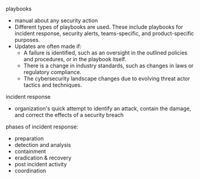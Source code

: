 playbooks
- manual about any security action
- Different types of playbooks are used. These include playbooks for incident response, security alerts, teams-specific, and product-specific purposes.
- Updates are often made if:
  - A failure is identified, such as an oversight in the outlined policies and procedures, or in the playbook itself. 
  - There is a change in industry standards, such as changes in laws or regulatory compliance.
  - The cybersecurity landscape changes due to evolving threat actor tactics and techniques.

incident response
- organization's quick attempt to identify an attack, contain the damage, and correct the effects of a security breach

phases of incident response:
- preparation
- detection and analysis
- containment
- eradication & recovery
- post incident activity
- coordination
